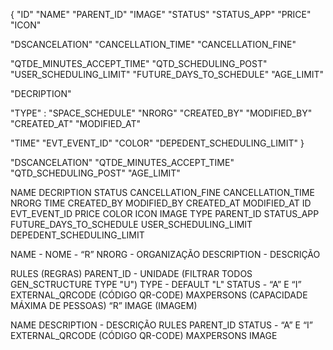 {
  "ID"
  "NAME"
  "PARENT_ID"
  "IMAGE"
  "STATUS"
  "STATUS_APP"
  "PRICE"
  "ICON"

  "DSCANCELATION" 
  "CANCELLATION_TIME"
  "CANCELLATION_FINE"

  "QTDE_MINUTES_ACCEPT_TIME"
  "QTD_SCHEDULING_POST"
  "USER_SCHEDULING_LIMIT"
  "FUTURE_DAYS_TO_SCHEDULE"
  "AGE_LIMIT"
  
  "DECRIPTION"

  "TYPE" : "SPACE_SCHEDULE"
  "NRORG"
  "CREATED_BY"
  "MODIFIED_BY"
  "CREATED_AT"
  "MODIFIED_AT"
  
  "TIME"
  "EVT_EVENT_ID"
  "COLOR"
  "DEPEDENT_SCHEDULING_LIMIT"
}

<!-- COLUNAS A SEREM CRIADAS -->

  "DSCANCELATION"
  "QTDE_MINUTES_ACCEPT_TIME"
  "QTD_SCHEDULING_POST"
  "AGE_LIMIT" 

NAME
DECRIPTION
STATUS
CANCELLATION_FINE
CANCELLATION_TIME
NRORG
TIME
CREATED_BY
MODIFIED_BY
CREATED_AT
MODIFIED_AT
ID
EVT_EVENT_ID
PRICE
COLOR
ICON
IMAGE
TYPE
PARENT_ID
STATUS_APP
FUTURE_DAYS_TO_SCHEDULE
USER_SCHEDULING_LIMIT
DEPEDENT_SCHEDULING_LIMIT


NAME - NOME - “R”
NRORG - ORGANIZAÇÃO 
DESCRIPTION - DESCRIÇÃO 

RULES (REGRAS)
PARENT_ID - UNIDADE (FILTRAR TODOS GEN_SCTRUCTURE TYPE "U") 
TYPE - DEFAULT "L"
STATUS - “A” E “I”
EXTERNAL_QRCODE (CÓDIGO QR-CODE)
MAXPERSONS (CAPACIDADE MÁXIMA DE PESSOAS) “R”
IMAGE (IMAGEM)

NAME
DESCRIPTION - DESCRIÇÃO 
RULES
PARENT_ID
STATUS - “A” E “I”
EXTERNAL_QRCODE (CÓDIGO QR-CODE)
MAXPERSONS
IMAGE